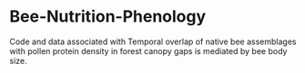 # Bee-Nutrition-Phenology
Code and data associated with Temporal overlap of native bee assemblages with pollen protein density in forest canopy gaps is mediated by bee body size.
